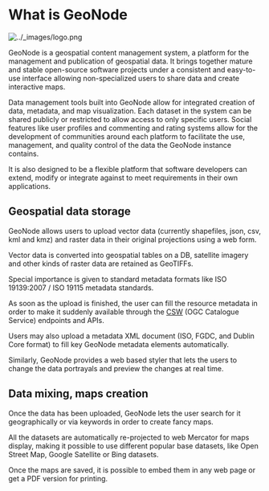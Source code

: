 # What is GeoNode[](https://docs.geonode.org/en/4.3.0/about/index.html#what-is-geonode "Permalink to this heading")

![../_images/logo.png](https://docs.geonode.org/en/4.3.0/_images/logo.png)

GeoNode is a geospatial content management system, a platform for the management and publication of geospatial data. It brings together mature and stable open-source software projects under a consistent and easy-to-use interface allowing non-specialized users to share data and create interactive maps.

Data management tools built into GeoNode allow for integrated creation of data, metadata, and map visualization. Each dataset in the system can be shared publicly or restricted to allow access to only specific users. Social features like user profiles and commenting and rating systems allow for the development of communities around each platform to facilitate the use, management, and quality control of the data the GeoNode instance contains.

It is also designed to be a flexible platform that software developers can extend, modify or integrate against to meet requirements in their own applications.

## Geospatial data storage[](https://docs.geonode.org/en/4.3.0/start/index.html#geospatial-data-storage "Permalink to this heading")

GeoNode allows users to upload vector data (currently shapefiles, json, csv, kml and kmz) and raster data in their original projections using a web form.

Vector data is converted into geospatial tables on a DB, satellite imagery and other kinds of raster data are retained as GeoTIFFs.

Special importance is given to standard metadata formats like ISO 19139:2007 / ISO 19115 metadata standards.

As soon as the upload is finished, the user can fill the resource metadata in order to make it suddenly available through the [CSW](http://www.opengeospatial.org/standards/cat) (OGC Catalogue Service) endpoints and APIs.

Users may also upload a metadata XML document (ISO, FGDC, and Dublin Core format) to fill key GeoNode metadata elements automatically.

Similarly, GeoNode provides a web based styler that lets the users to change the data portrayals and preview the changes at real time.

## Data mixing, maps creation[](https://docs.geonode.org/en/4.3.0/start/index.html#data-mixing-maps-creation "Permalink to this heading")

Once the data has been uploaded, GeoNode lets the user search for it geographically or via keywords in order to create fancy maps.

All the datasets are automatically re-projected to web Mercator for maps display, making it possible to use different popular base datasets, like Open Street Map, Google Satellite or Bing datasets.

Once the maps are saved, it is possible to embed them in any web page or get a PDF version for printing.